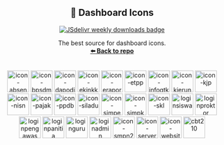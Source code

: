 <p align="center">
  <h2 align="center"> 🚀 Dashboard Icons </h3>
  <p align="center">
    <a href="https://www.jsdelivr.com/package/gh/smpn210jkt/dashboard-icons">
      <img src="https://img.shields.io/jsdelivr/gh/hy/smpn210jkt/dashboard-icons?color=%23A020F0" alt="JSdelivr weekly downloads badge">
    </a>
  </p>
  <p align="center">
    The best source for dashboard icons.
    <br />
    <a href="https://github.com/smpn210jkt/dashboard-icons/"><strong>⬅️ Back to repo</strong></a>
    <br />
    <br />
  </p>
</p>
<div align="center">
<!-- ICONS -->
<a href="https://cdn.jsdelivr.net/gh/smpn210jkt/dashboard-icons/png/icon-absensi.png"><img src="https://cdn.jsdelivr.net/gh/smpn210jkt/dashboard-icons/png/icon-absensi.png" alt="icon-absensi" height="50"></a> <a href="https://cdn.jsdelivr.net/gh/smpn210jkt/dashboard-icons/png/icon-bpsdm.png"><img src="https://cdn.jsdelivr.net/gh/smpn210jkt/dashboard-icons/png/icon-bpsdm.png" alt="icon-bpsdm" height="50"></a> <a href="https://cdn.jsdelivr.net/gh/smpn210jkt/dashboard-icons/png/icon-dapodik.png"><img src="https://cdn.jsdelivr.net/gh/smpn210jkt/dashboard-icons/png/icon-dapodik.png" alt="icon-dapodik" height="50"></a> <a href="https://cdn.jsdelivr.net/gh/smpn210jkt/dashboard-icons/png/icon-ekinkki.png"><img src="https://cdn.jsdelivr.net/gh/smpn210jkt/dashboard-icons/png/icon-ekinkki.png" alt="icon-ekinkki" height="50"></a> <a href="https://cdn.jsdelivr.net/gh/smpn210jkt/dashboard-icons/png/icon-erapor.png"><img src="https://cdn.jsdelivr.net/gh/smpn210jkt/dashboard-icons/png/icon-erapor.png" alt="icon-erapor" height="50"></a> <a href="https://cdn.jsdelivr.net/gh/smpn210jkt/dashboard-icons/png/icon-etpp.png"><img src="https://cdn.jsdelivr.net/gh/smpn210jkt/dashboard-icons/png/icon-etpp.png" alt="icon-etpp" height="50"></a> <a href="https://cdn.jsdelivr.net/gh/smpn210jkt/dashboard-icons/png/icon-infogtk.png"><img src="https://cdn.jsdelivr.net/gh/smpn210jkt/dashboard-icons/png/icon-infogtk.png" alt="icon-infogtk" height="50"></a> <a href="https://cdn.jsdelivr.net/gh/smpn210jkt/dashboard-icons/png/icon-kierun.png"><img src="https://cdn.jsdelivr.net/gh/smpn210jkt/dashboard-icons/png/icon-kierun.png" alt="icon-kierun" height="50"></a> <a href="https://cdn.jsdelivr.net/gh/smpn210jkt/dashboard-icons/png/icon-kjp.png"><img src="https://cdn.jsdelivr.net/gh/smpn210jkt/dashboard-icons/png/icon-kjp.png" alt="icon-kjp" height="50"></a> <a href="https://cdn.jsdelivr.net/gh/smpn210jkt/dashboard-icons/png/icon-nisn.png"><img src="https://cdn.jsdelivr.net/gh/smpn210jkt/dashboard-icons/png/icon-nisn.png" alt="icon-nisn" height="50"></a> <a href="https://cdn.jsdelivr.net/gh/smpn210jkt/dashboard-icons/png/icon-pajak.png"><img src="https://cdn.jsdelivr.net/gh/smpn210jkt/dashboard-icons/png/icon-pajak.png" alt="icon-pajak" height="50"></a> <a href="https://cdn.jsdelivr.net/gh/smpn210jkt/dashboard-icons/png/icon-ppdb.png"><img src="https://cdn.jsdelivr.net/gh/smpn210jkt/dashboard-icons/png/icon-ppdb.png" alt="icon-ppdb" height="50"></a> <a href="https://cdn.jsdelivr.net/gh/smpn210jkt/dashboard-icons/png/icon-siladu.png"><img src="https://cdn.jsdelivr.net/gh/smpn210jkt/dashboard-icons/png/icon-siladu.png" alt="icon-siladu" height="50"></a> <a href="https://cdn.jsdelivr.net/gh/smpn210jkt/dashboard-icons/png/icon-simpeg.png"><img src="https://cdn.jsdelivr.net/gh/smpn210jkt/dashboard-icons/png/icon-simpeg.png" alt="icon-simpeg" height="50"></a> <a href="https://cdn.jsdelivr.net/gh/smpn210jkt/dashboard-icons/png/icon-simpkb.png"><img src="https://cdn.jsdelivr.net/gh/smpn210jkt/dashboard-icons/png/icon-simpkb.png" alt="icon-simpkb" height="50"></a> <a href="https://cdn.jsdelivr.net/gh/smpn210jkt/dashboard-icons/png/icon-skl.png"><img src="https://cdn.jsdelivr.net/gh/smpn210jkt/dashboard-icons/png/icon-skl.png" alt="icon-skl" height="50"></a> <a href="https://cdn.jsdelivr.net/gh/smpn210jkt/dashboard-icons/svg/loginsiswa.svg"><img src="https://cdn.jsdelivr.net/gh/smpn210jkt/dashboard-icons/svg/loginsiswa.svg" alt="loginsiswa" height="50"></a> <a href="https://cdn.jsdelivr.net/gh/smpn210jkt/dashboard-icons/svg/loginproktor.svg"><img src="https://cdn.jsdelivr.net/gh/smpn210jkt/dashboard-icons/svg/loginproktor.svg" alt="loginproktor" height="50"></a> <a href="https://cdn.jsdelivr.net/gh/smpn210jkt/dashboard-icons/svg/loginpengawas.svg"><img src="https://cdn.jsdelivr.net/gh/smpn210jkt/dashboard-icons/svg/loginpengawas.svg" alt="loginpengawas" height="50"></a> <a href="https://cdn.jsdelivr.net/gh/smpn210jkt/dashboard-icons/svg/loginpanitia.svg"><img src="https://cdn.jsdelivr.net/gh/smpn210jkt/dashboard-icons/svg/loginpanitia.svg" alt="loginpanitia" height="50"></a> <a href="https://cdn.jsdelivr.net/gh/smpn210jkt/dashboard-icons/svg/loginguru.svg"><img src="https://cdn.jsdelivr.net/gh/smpn210jkt/dashboard-icons/svg/loginguru.svg" alt="loginguru" height="50"></a> <a href="https://cdn.jsdelivr.net/gh/smpn210jkt/dashboard-icons/svg/loginadmin.svg"><img src="https://cdn.jsdelivr.net/gh/smpn210jkt/dashboard-icons/svg/loginadmin.svg" alt="loginadmin" height="50"></a> <a href="https://cdn.jsdelivr.net/gh/smpn210jkt/dashboard-icons/svg/icon-smpn210jkt.svg"><img src="https://cdn.jsdelivr.net/gh/smpn210jkt/dashboard-icons/svg/icon-smpn210jkt.svg" alt="icon-smpn210jkt" height="50"></a> <a href="https://cdn.jsdelivr.net/gh/smpn210jkt/dashboard-icons/svg/icon-server.svg"><img src="https://cdn.jsdelivr.net/gh/smpn210jkt/dashboard-icons/svg/icon-server.svg" alt="icon-server" height="50"></a> <a href="https://cdn.jsdelivr.net/gh/smpn210jkt/dashboard-icons/svg/icon-website.svg"><img src="https://cdn.jsdelivr.net/gh/smpn210jkt/dashboard-icons/svg/icon-website.svg" alt="icon-website" height="50"></a> <a href="https://cdn.jsdelivr.net/gh/smpn210jkt/dashboard-icons/svg/cbt210.svg"><img src="https://cdn.jsdelivr.net/gh/smpn210jkt/dashboard-icons/svg/cbt210.svg" alt="cbt210" height="50"></a>
<!-- END ICONS -->
</div>

